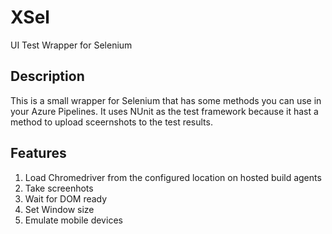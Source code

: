 # XSel
UI Test Wrapper for Selenium
## Description 
This is a small wrapper for Selenium that has some methods you can use in your 
Azure Pipelines. It uses NUnit as the test framework because it hast a method to upload sceernshots to the test results.

## Features
1. Load Chromedriver from the configured location on hosted build agents
2. Take screenhots
3. Wait for DOM ready
4. Set Window size
5. Emulate mobile devices 
